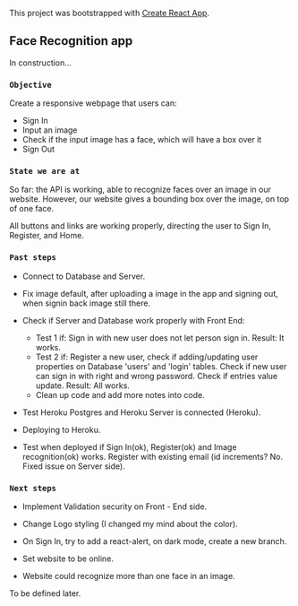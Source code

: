 This project was bootstrapped with [Create React App](https://github.com/facebook/create-react-app).

## Face Recognition app

In construction... 

### `Objective`

Create a responsive webpage that users can: 

- Sign In 
- Input an image 
- Check if the input image has a face, which will have a box over it
- Sign Out

### `State we are at`

So far: the API is working, able to recognize faces over an image in our website. 
However, our website gives a bounding box over the image, on top of one face. 

All buttons and links are working properly, directing the user to Sign In, Register, and Home.

### `Past steps`

- Connect to Database and Server.

- Fix image default, after uploading a image in the app and signing out, when signin back image still there.

- Check if Server and Database work properly with Front End:
    - Test 1 if: Sign in with new user does not let person sign in. Result: It works.
    - Test 2 if: Register a new user, check if adding/updating user properties on Database 'users' and 'login' tables. Check if new user can sign in with right and wrong password. Check if entries value update. Result: All works.
    - Clean up code and add more notes into code. 
- Test Heroku Postgres and Heroku Server is connected (Heroku).

- Deploying to Heroku.

- Test when deployed if Sign In(ok), Register(ok) and Image recognition(ok) works. Register with existing email (id increments? No. Fixed issue on Server side).

### `Next steps`

- Implement Validation security on Front - End side.

- Change Logo styling (I changed my mind about the color).

- On Sign In, try to add a react-alert, on dark mode, create a new branch.

- Set website to be online.

- Website could recognize more than one face in an image.

To be defined later.

